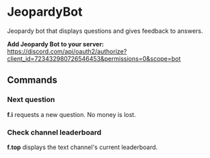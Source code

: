 # JeopardyBot
Jeopardy bot that displays questions and gives feedback to answers. 

**Add Jeopardy Bot to your server:**
https://discord.com/api/oauth2/authorize?client_id=723432980726546453&permissions=0&scope=bot

## Commands 
### Next question  
  **f.i** requests a new question. No money is lost. 
### Check channel leaderboard  
  **f.top** displays the text channel's current leaderboard. 
